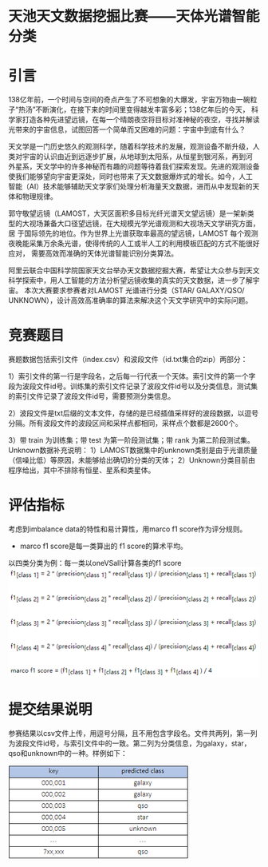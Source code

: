 天池天文数据挖掘比赛——天体光谱智能分类
====
# 引言
138亿年前，一个时间与空间的奇点产生了不可想象的大爆发，宇宙万物由一碗粒子“热汤”不断演化，在接下来的时间里变得越发丰富多彩；138亿年后的今天，
科学家打造各种先进望远镜，在每一个晴朗夜空将目标对准神秘的夜空，寻找并解读光带来的宇宙信息，试图回答一个简单而又困难的问题：宇宙中到底有什么？

天文学是一门历史悠久的观测科学，随着科学技术的发展，观测设备不断升级，人类对宇宙的认识由近到远逐步扩展，从地球到太阳系，从恒星到银河系，再到河
外星系，天文学中的许多神秘而有趣的问题等待着我们探索发现。先进的观测设备使我们能够望向宇宙更深处，同时也带来了天文数据爆炸式的增长。如今，人工
智能（AI）技术能够辅助天文学家们处理分析海量天文数据，进而从中发现新的天体和物理规律。

郭守敬望远镜（LAMOST，大天区面积多目标光纤光谱天文望远镜）是一架新类型的大视场兼备大口径望远镜，在大规模光学光谱观测和大视场天文学研究方面，居
于国际领先的地位。作为世界上光谱获取率最高的望远镜，LAMOST 每个观测夜晚能采集万余条光谱，使得传统的人工或半人工的利用模板匹配的方式不能很好应对，
需要高效而准确的天体光谱智能识别分类算法。

阿里云联合中国科学院国家天文台举办天文数据挖掘大赛，希望让大众参与到天文科学探索中，用人工智能的方法分析望远镜收集的真实的天文数据，进一步了解宇宙。
本次大赛要求参赛者对LAMOST 光谱进行分类（STAR/ GALAXY/QSO/ UNKNOWN），设计高效高准确率的算法来解决这个天文学研究中的实际问题。
# 竞赛题目
赛题数据包括索引文件（index.csv）和波段文件（id.txt集合的zip）两部分：

1）索引文件的第一行是字段名，之后每一行代表一个天体。索引文件的第一个字段为波段文件id号。训练集的索引文件记录了波段文件id号以及分类信息，测试集
的索引文件记录了波段文件id号，需要预测分类信息。

2）波段文件是txt后缀的文本文件，存储的是已经插值采样好的波段数据，以逗号分隔。所有波段文件的波段区间和采样点都相同，采样点个数都是2600个。

3）带 train 为训练集；带 test 为第一阶段测试集；带 rank 为第二阶段测试集。
Unknown数据补充说明：
1）LAMOST数据集中的unknown类别是由于光谱质量（信噪比低）等原因，未能够给出确切的分类的天体；
2）Unknown分类目前由程序给出，其中不排除有恒星、星系和类星体。
# 评估指标
考虑到imbalance data的特性和易计算性，用marco f1 score作为评分规则。

* marco f1 score是每一类算出的 f1 score的算术平均。

以四类分类为例：每一类以oneVSall计算各类的f1 score
![image](https://raw.githubusercontent.com/liangxiao940517/Astronomical_Data_Mining/master/Image_folder/%E8%AF%84%E4%BC%B0%E6%8C%87%E6%A0%87.png)

# 提交结果说明
参赛结果以csv文件上传，用逗号分隔，且不用包含字段名。文件共两列，第一列为波段文件id号，与索引文件中的一致。第二列为分类信息，为galaxy，star，qso和unknown中的一种。样例如下：

![image](https://raw.githubusercontent.com/liangxiao940517/Astronomical_Data_Mining/master/Image_folder/%E6%8F%90%E4%BA%A4%E7%BB%93%E6%9E%9C%E8%AF%B4%E6%98%8E.png)
